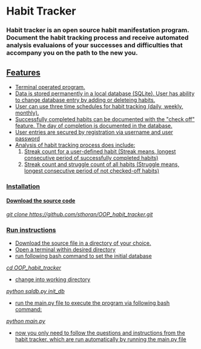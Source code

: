 # Habit Tracker

### Habit tracker is an open source habit manifestation program. Document the habit tracking process and receive automated analysis evaluaions of your successes and difficulties that accompany you on the path to the new you.

 ## <u> Features

* Terminal operated program.
* Data is stored permanently in a local database (SQLite). User has ability to change database entry by adding or deleteing habits.
* User can use three time schedules for habit tracking (daily, weekly, monthly).
* Successfully completed habits can be documented with the "check off" feature. The day of completion is documented in the database.
* User entries are secured by registration via username and user password
* Analysis of habit tracking process does include:
    1. Streak count for a user-defined habit (Streak means, longest consecutive period of successfully completed habits)
    2. Streak count and struggle count of all habits (Struggle means, longest consecutive period of not checked-off habits)


### <u> Installation
   

#### Download the source code

*git clone https://github.com/sthoran/OOP_habit_tracker.git*

### <u> Run instructions

* Download the source file in a directory of your choice. 
* Open a terminal within desired directory
* run following bash command to set the initial database

*cd OOP_habit_tracker*

* change into working directory

*python sqldb.py init_db*

* run the main.py file to execute the program via following bash command:

*python main.py*

* now you only need to follow the questions and instructions from the habit tracker, which are run automatically by running the main.py file

 


```python

```
